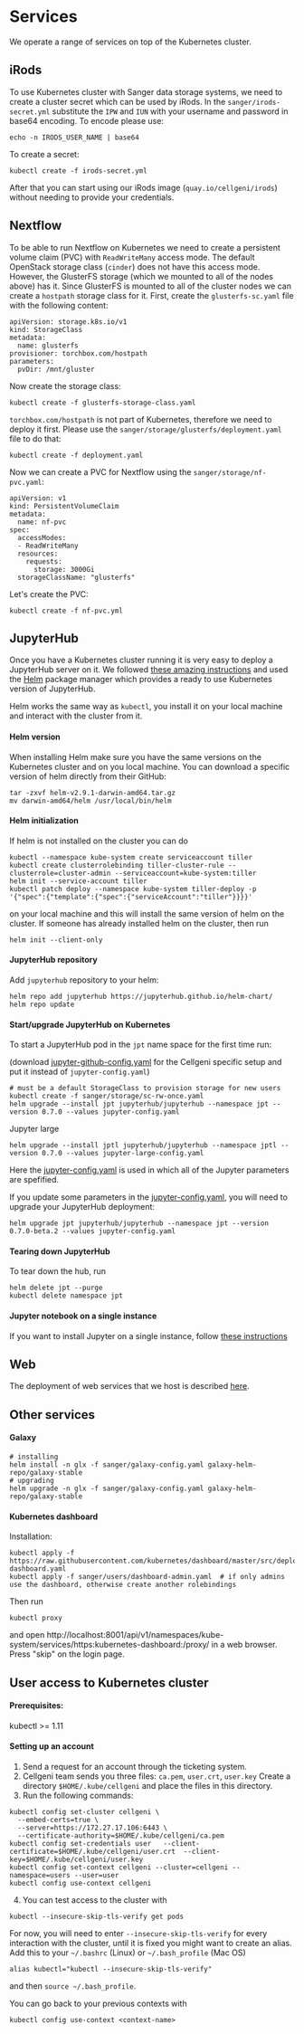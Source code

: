 # Services

We operate a range of services on top of the Kubernetes cluster.  


## iRods

To use Kubernetes cluster with Sanger data storage systems, we need to create a cluster secret which can be used by iRods. In the `sanger/irods-secret.yml` substitute the `IPW` and `IUN` with your username and password in base64 encoding. To encode please use:

```
echo -n IRODS_USER_NAME | base64
```

To create a secret:
```
kubectl create -f irods-secret.yml
```

After that you can start using our iRods image (`quay.io/cellgeni/irods`) without needing to provide your credentials.

## Nextflow

To be able to run Nextflow on Kubernetes we need to create a persistent volume claim (PVC) with `ReadWriteMany` access mode. The default OpenStack storage class (`cinder`) does not have this access mode. However, the GlusterFS storage (which we mounted to all of the nodes above) has it. Since GlusterFS is mounted to all of the cluster nodes we can create a `hostpath` storage class for it. First, create the `glusterfs-sc.yaml` file with the following content:

```
apiVersion: storage.k8s.io/v1
kind: StorageClass
metadata:
  name: glusterfs
provisioner: torchbox.com/hostpath
parameters:
  pvDir: /mnt/gluster
```

Now create the storage class:
```
kubectl create -f glusterfs-storage-class.yaml
```

`torchbox.com/hostpath` is not part of Kubernetes, therefore we need to deploy it first. Please use the `sanger/storage/glusterfs/deployment.yaml` file to do that:

```
kubectl create -f deployment.yaml
```

Now we can create a PVC for Nextflow using the `sanger/storage/nf-pvc.yaml`:

```
apiVersion: v1
kind: PersistentVolumeClaim
metadata:
  name: nf-pvc
spec:
  accessModes:
  - ReadWriteMany
  resources:
    requests:
      storage: 3000Gi
  storageClassName: "glusterfs"
```

Let's create the PVC:
```
kubectl create -f nf-pvc.yml
```


## JupyterHub

Once you have a Kubernetes cluster running it is very easy to deploy a JupyterHub server on it. We followed [these amazing instructions](https://zero-to-jupyterhub.readthedocs.io/en/stable/) and used the [Helm](https://helm.sh/) package manager which provides a ready to use Kubernetes version of JupyterHub.

Helm works the same way as `kubectl`, you install it on your local machine and interact with the cluster from it.

#### Helm version

When installing Helm make sure you have the same versions on the Kubernetes cluster and on you local machine. You can download a specific version of helm directly from their GitHub:

```
tar -zxvf helm-v2.9.1-darwin-amd64.tar.gz
mv darwin-amd64/helm /usr/local/bin/helm
```

#### Helm initialization

If helm is not installed on the cluster you can do 
```
kubectl --namespace kube-system create serviceaccount tiller
kubectl create clusterrolebinding tiller-cluster-rule --clusterrole=cluster-admin --serviceaccount=kube-system:tiller
helm init --service-account tiller
kubectl patch deploy --namespace kube-system tiller-deploy -p '{"spec":{"template":{"spec":{"serviceAccount":"tiller"}}}}'
``` 
on your local machine and this will install the same version of helm on the cluster. If someone has already installed helm on the cluster, then run 
```
helm init --client-only
```

#### JupyterHub repository

Add `jupyterhub` repository to your helm:
```
helm repo add jupyterhub https://jupyterhub.github.io/helm-chart/
helm repo update
```

#### Start/upgrade JupyterHub on Kubernetes

To start a JupyterHub pod in the `jpt` name space for the first time run:

(download [jupyter-github-config.yaml](https://gitlab.internal.sanger.ac.uk/cellgeni/kubespray/blob/master/sanger/sites/jupyter-github-auth.yaml) for the Cellgeni specific setup and put it instead of `jupyter-config.yaml`)
```
# must be a default StorageClass to provision storage for new users
kubectl create -f sanger/storage/sc-rw-once.yaml
helm upgrade --install jpt jupyterhub/jupyterhub --namespace jpt --version 0.7.0 --values jupyter-config.yaml
```
Jupyter large
```
helm upgrade --install jptl jupyterhub/jupyterhub --namespace jptl --version 0.7.0 --values jupyter-large-config.yaml
```

Here the [jupyter-config.yaml](sanger/jupyter/jupyter-config.yaml) is used in which all of the Jupyter parameters are spefified.

If you update some parameters in the [jupyter-config.yaml](sanger/jupyter/jupyter-config.yaml), you will need to upgrade your JupyterHub deployment:
```
helm upgrade jpt jupyterhub/jupyterhub --namespace jpt --version 0.7.0-beta.2 --values jupyter-config.yaml
```

#### Tearing down JupyterHub

To tear down the hub, run

```
helm delete jpt --purge
kubectl delete namespace jpt
```

#### Jupyter notebook on a single instance

If you want to install Jupyter on a single instance, follow [these instructions](../sanger/jupyter/single-instance.md)


## Web

The deployment of web services that we host is described [here](web.md).

## Other services
#### Galaxy

```
# installing
helm install -n glx -f sanger/galaxy-config.yaml galaxy-helm-repo/galaxy-stable
# upgrading
helm upgrade -n glx -f sanger/galaxy-config.yaml galaxy-helm-repo/galaxy-stable
```

#### Kubernetes dashboard

Installation:
```
kubectl apply -f https://raw.githubusercontent.com/kubernetes/dashboard/master/src/deploy/recommended/kubernetes-dashboard.yaml
kubectl apply -f sanger/users/dashboard-admin.yaml  # if only admins use the dashboard, otherwise create another rolebindings
```

Then run 
```
kubectl proxy
```
and open http://localhost:8001/api/v1/namespaces/kube-system/services/https:kubernetes-dashboard:/proxy/ in a web browser. Press "skip" on the login page.

## User access to Kubernetes cluster

#### Prerequisites:
kubectl >= 1.11

#### Setting up an account

1. Send a request for an account through the ticketing system.
2. Cellgeni team sends you three files: `ca.pem`, `user.crt`, `user.key`
Create a directory `$HOME/.kube/cellgeni` and place the files in this directory.
3. Run the following commands:
```
kubectl config set-cluster cellgeni \
  --embed-certs=true \
  --server=https://172.27.17.106:6443 \
  --certificate-authority=$HOME/.kube/cellgeni/ca.pem
kubectl config set-credentials user   --client-certificate=$HOME/.kube/cellgeni/user.crt  --client-key=$HOME/.kube/cellgeni/user.key
kubectl config set-context cellgeni --cluster=cellgeni --namespace=users --user=user
kubectl config use-context cellgeni
```
4. You can test access to the cluster with
```
kubectl --insecure-skip-tls-verify get pods
```

For now, you will need to enter `--insecure-skip-tls-verify` for every interaction with the cluster, until it is fixed you might want to create an alias. Add this to your `~/.bashrc` (Linux) or `~/.bash_profile` (Mac OS)
```
alias kubectl="kubectl --insecure-skip-tls-verify"
```
and then `source ~/.bash_profile`.

You can go back to your previous contexts with 
```
kubectl config use-context <context-name>
```
